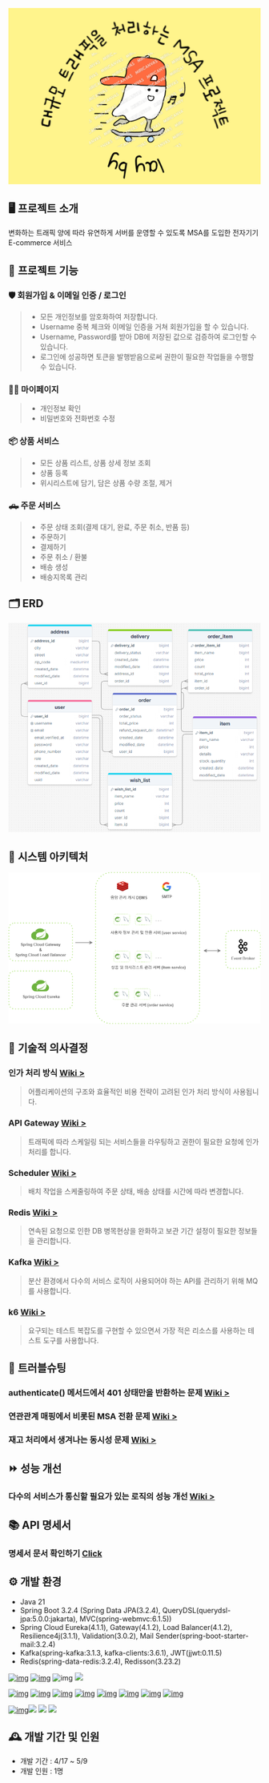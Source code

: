 ![main image](./docs/main_image.png)

## 🖥️ 프로젝트 소개 

변화하는 트래픽 양에 따라 유연하게 서버를 운영할 수 있도록 MSA를 도입한 전자기기 E-commerce 서비스

## 📌 프로젝트 기능

### 🛡 회원가입 & 이메일 인증 / 로그인

>- 모든 개인정보를 암호화하여 저장합니다.
>- Username 중복 체크와 이메일 인증을 거쳐 회원가입을 할 수 있습니다.
>- Username, Password를 받아 DB에 저장된 값으로 검증하여 로그인할 수 있습니다.
>- 로그인에 성공하면 토큰을 발행받음으로써 권한이 필요한 작업들을 수행할 수 있습니다.

### 👨‍💻 마이페이지

> - 개인정보 확인
> - 비밀번호와 전화번호 수정

### 📦 상품 서비스

> - 모든 상품 리스트, 상품 상세 정보 조회
> - 상품 등록
> - 위시리스트에 담기, 담은 상품 수량 조절, 제거

### 🛻 주문 서비스

> - 주문 상태 조회(결제 대기, 완료, 주문 취소, 반품 등)
> - 주문하기
> - 결제하기
> - 주문 취소 / 환불
> - 배송 생성
> - 배송지목록 관리

## 🗂 ERD

<img src="https://github.com/jewoodev/lay-by/blob/docs/docs/erd.png?raw=true" alt="erd" style="zoom:80%;" />

## 🚧 시스템 아키텍처

<img src="./docs/layby-architecture.png" alt="layby-architecture" style="zoom:80%;" />

## 🤔 기술적 의사결정

### 인가 처리 방식 [Wiki >](https://github.com/jewoodev/lay-by/wiki/%5B%EA%B8%B0%EC%88%A0%EC%A0%81-%EC%9D%98%EC%82%AC%EA%B2%B0%EC%A0%95%5D-%EC%9D%B8%EC%A6%9D,-%EC%9D%B8%EA%B0%80-%EC%B2%98%EB%A6%AC-%EB%B0%A9%EC%8B%9D)

> 어플리케이션의 구조와 효율적인 비용 전략이 고려된 인가 처리 방식이 사용됩니다.

### API Gateway [Wiki >](https://github.com/jewoodev/lay-by/wiki/%5B%EA%B8%B0%EC%88%A0%EC%A0%81-%EC%9D%98%EC%82%AC%EA%B2%B0%EC%A0%95%5D-API-Gateway)

> 트래픽에 따라 스케일링 되는 서비스들을 라우팅하고 권한이 필요한 요청에 인가처리를 합니다. 

### Scheduler [Wiki >](https://github.com/jewoodev/lay-by/wiki/%5B%EA%B8%B0%EC%88%A0%EC%A0%81-%EC%9D%98%EC%82%AC%EA%B2%B0%EC%A0%95%5D-Scheduler)

> 배치 작업을 스케줄링하여 주문 상태, 배송 상태를 시간에 따라 변경합니다.

### Redis [Wiki >](https://github.com/jewoodev/lay-by/wiki/%5B%EA%B8%B0%EC%88%A0%EC%A0%81-%EC%9D%98%EC%82%AC%EA%B2%B0%EC%A0%95%5D-Redis)

> 연속된 요청으로 인한 DB 병목현상을 완화하고 보관 기간 설정이 필요한 정보들을 관리합니다. 

### Kafka [Wiki >](https://github.com/jewoodev/lay-by/wiki/%5B%EA%B8%B0%EC%88%A0%EC%A0%81-%EC%9D%98%EC%82%AC%EA%B2%B0%EC%A0%95%5D-Kafka)

> 분산 환경에서 다수의 서비스 로직이 사용되어야 하는 API를 관리하기 위해 MQ를 사용합니다.

### k6 [Wiki >](https://github.com/jewoodev/lay-by/wiki/%5B%EA%B8%B0%EC%88%A0%EC%A0%81-%EC%9D%98%EC%82%AC%EA%B2%B0%EC%A0%95%5D-k6)

> 요구되는 테스트 복잡도를 구현할 수 있으면서 가장 적은 리소스를 사용하는 테스트 도구를 사용합니다.

## 🚨 트러블슈팅

### authenticate() 메서드에서 401 상태만을 반환하는 문제 [Wiki >](https://github.com/jewoodev/lay-by/wiki/%5BTroubleshooting%5D-JWT-%EB%A1%9C%EC%A7%81-%EB%AC%B8%EC%A0%9C)

### 연관관계 매핑에서 비롯된 MSA 전환 문제 [Wiki >](https://github.com/jewoodev/lay-by/wiki/%5BTroubleshooting%5D-%EC%97%B0%EA%B4%80%EA%B4%80%EA%B3%84-%EB%A7%A4%ED%95%91%EC%97%90%EC%84%9C-%EB%B9%84%EB%A1%AF%EB%90%9C-MSA-%EC%A0%84%ED%99%98-%EB%AC%B8%EC%A0%9C)

### 재고 처리에서 생겨나는 동시성 문제 [Wiki >](https://github.com/jewoodev/lay-by/wiki/%5BTroubleshooting%5D-%EB%8F%99%EC%8B%9C%EC%84%B1-%EB%AC%B8%EC%A0%9C-%ED%95%B4%EA%B2%B0)

## ⏩ 성능 개선

### 다수의 서비스가 통신할 필요가 있는 로직의 성능 개선 [Wiki >](https://github.com/jewoodev/lay-by/wiki/%5B%EC%84%B1%EB%8A%A5-%EA%B0%9C%EC%84%A0%5D-%EB%8B%A4%EC%88%98%EC%9D%98-%EC%84%9C%EB%B9%84%EC%8A%A4%EA%B0%80-%ED%86%B5%EC%8B%A0%ED%95%A0-%ED%95%84%EC%9A%94%EA%B0%80-%EC%9E%88%EB%8A%94-%EB%A1%9C%EC%A7%81%EC%9D%98-%EC%84%B1%EB%8A%A5-%EA%B0%9C%EC%84%A0)

## 📚 API 명세서

### 명세서 문서 확인하기 [Click](https://abiding-maple-302.notion.site/API-8f47025d489f4672bbed25ab7021f49f?pvs=4)

## ⚙️ 개발 환경

- Java 21
- Spring Boot 3.2.4 (Spring Data JPA(3.2.4), QueryDSL(querydsl-jpa:5.0.0:jakarta), MVC(spring-webmvc:6.1.5))
- Spring Cloud Eureka(4.1.1), Gateway(4.1.2), Load Balancer(4.1.2), Resilience4j(3.1.1), Validation(3.0.2), Mail Sender(spring-boot-starter-mail:3.2.4)
- Kafka(spring-kafka:3.1.3, kafka-clients:3.6.1), JWT(jjwt:0.11.5)
- Redis(spring-data-redis:3.2.4), Redisson(3.23.2)

[![img](https://camo.githubusercontent.com/3803468498d4b21719aced19028e21a6da499a5612de47661042d22997d8e8af/68747470733a2f2f696d672e736869656c64732e696f2f62616467652f6a6176612d3030373339363f7374796c653d666f722d7468652d6261646765266c6f676f3d6a617661266c6f676f436f6c6f723d7768697465)](https://camo.githubusercontent.com/3803468498d4b21719aced19028e21a6da499a5612de47661042d22997d8e8af/68747470733a2f2f696d672e736869656c64732e696f2f62616467652f6a6176612d3030373339363f7374796c653d666f722d7468652d6261646765266c6f676f3d6a617661266c6f676f436f6c6f723d7768697465) [![img](https://camo.githubusercontent.com/d208dca36239d678e4f1539bc935cd1663a95ff87dabcfa24b8654dfd5d57900/68747470733a2f2f696d672e736869656c64732e696f2f62616467652f537072696e67426f6f742d3644423333463f7374796c653d666f722d7468652d6261646765266c6f676f3d737072696e67626f6f74266c6f676f436f6c6f723d7768697465)](https://camo.githubusercontent.com/d208dca36239d678e4f1539bc935cd1663a95ff87dabcfa24b8654dfd5d57900/68747470733a2f2f696d672e736869656c64732e696f2f62616467652f537072696e67426f6f742d3644423333463f7374796c653d666f722d7468652d6261646765266c6f676f3d737072696e67626f6f74266c6f676f436f6c6f723d7768697465) ![img](https://camo.githubusercontent.com/9367bef94430f73c20827a1c9dc20694bde67ea12f172cfcc5696bd2a097d8b8/68747470733a2f2f696d672e736869656c64732e696f2f62616467652f4a534f4e576562546f6b656e2d3030303030303f7374796c653d666f722d7468652d6261646765266c6f676f3d4a534f4e576562546f6b656e73266c6f676f436f6c6f723d7768697465) <img src="https://img.shields.io/badge/apachekafka-231F20?style=for-the-badge&logo=apachekafka&logoColor=white"/>

[![img](https://camo.githubusercontent.com/46cb7c4fea294e4191a9493a02ceee24f5781339c94116a601818a160ebf5a74/68747470733a2f2f696d672e736869656c64732e696f2f62616467652f4d7953514c2d3434373941313f7374796c653d666f722d7468652d6261646765266c6f676f3d4d7953514c266c6f676f436f6c6f723d7768697465)](https://camo.githubusercontent.com/46cb7c4fea294e4191a9493a02ceee24f5781339c94116a601818a160ebf5a74/68747470733a2f2f696d672e736869656c64732e696f2f62616467652f4d7953514c2d3434373941313f7374796c653d666f722d7468652d6261646765266c6f676f3d4d7953514c266c6f676f436f6c6f723d7768697465) [![img](https://camo.githubusercontent.com/bc09501750678542b1eff928bf5294d8f00f21f8d415f78ccc816c8407eef10b/68747470733a2f2f696d672e736869656c64732e696f2f62616467652f52656469732d4443333832443f7374796c653d666f722d7468652d6261646765266c6f676f3d5265646973266c6f676f436f6c6f723d7768697465)](https://camo.githubusercontent.com/bc09501750678542b1eff928bf5294d8f00f21f8d415f78ccc816c8407eef10b/68747470733a2f2f696d672e736869656c64732e696f2f62616467652f52656469732d4443333832443f7374796c653d666f722d7468652d6261646765266c6f676f3d5265646973266c6f676f436f6c6f723d7768697465) [![img](https://camo.githubusercontent.com/7e170bd97a366760bff04c3cd8bf2df5de8706591af96c48c9c658887a993024/68747470733a2f2f696d672e736869656c64732e696f2f62616467652f477261646c652d3032333033413f7374796c653d666f722d7468652d6261646765266c6f676f3d477261646c65266c6f676f436f6c6f723d7768697465)](https://camo.githubusercontent.com/7e170bd97a366760bff04c3cd8bf2df5de8706591af96c48c9c658887a993024/68747470733a2f2f696d672e736869656c64732e696f2f62616467652f477261646c652d3032333033413f7374796c653d666f722d7468652d6261646765266c6f676f3d477261646c65266c6f676f436f6c6f723d7768697465) [![img](https://camo.githubusercontent.com/00058b67be0ebb695132b72d55e5b5c92d081e78ea2eff8c80eaf940e0bcd673/68747470733a2f2f696d672e736869656c64732e696f2f62616467652f4c494e55582d4643433632343f7374796c653d666f722d7468652d6261646765266c6f676f3d6c696e7578266c6f676f436f6c6f723d626c61636b)](https://camo.githubusercontent.com/00058b67be0ebb695132b72d55e5b5c92d081e78ea2eff8c80eaf940e0bcd673/68747470733a2f2f696d672e736869656c64732e696f2f62616467652f4c494e55582d4643433632343f7374796c653d666f722d7468652d6261646765266c6f676f3d6c696e7578266c6f676f436f6c6f723d626c61636b) [![img](https://camo.githubusercontent.com/6f63dc0aefec53cae6373b9ac36fc58b6b0577a1edbbc9fb7091c17631cdf7bd/68747470733a2f2f696d672e736869656c64732e696f2f62616467652f5562756e74752d4539353432303f7374796c653d666f722d7468652d6261646765266c6f676f3d5562756e7475266c6f676f436f6c6f723d7768697465)](https://camo.githubusercontent.com/6f63dc0aefec53cae6373b9ac36fc58b6b0577a1edbbc9fb7091c17631cdf7bd/68747470733a2f2f696d672e736869656c64732e696f2f62616467652f5562756e74752d4539353432303f7374796c653d666f722d7468652d6261646765266c6f676f3d5562756e7475266c6f676f436f6c6f723d7768697465) [![img](https://camo.githubusercontent.com/cab240f85acd73c8eca7b1f3b8bb06ef0c4357e99f29b0c71f7d6e621909b32c/68747470733a2f2f696d672e736869656c64732e696f2f62616467652f446f636b65722d3234393645443f7374796c653d666f722d7468652d6261646765266c6f676f3d646f636b6572266c6f676f436f6c6f723d7768697465)](https://camo.githubusercontent.com/cab240f85acd73c8eca7b1f3b8bb06ef0c4357e99f29b0c71f7d6e621909b32c/68747470733a2f2f696d672e736869656c64732e696f2f62616467652f446f636b65722d3234393645443f7374796c653d666f722d7468652d6261646765266c6f676f3d646f636b6572266c6f676f436f6c6f723d7768697465) [![img](https://camo.githubusercontent.com/ccbdc29329afff39a4b077da431827477c1c0b3b8546e2ec570e8acd88bcc0fb/68747470733a2f2f696d672e736869656c64732e696f2f62616467652f6769742d4630353033323f7374796c653d666f722d7468652d6261646765266c6f676f3d676974266c6f676f436f6c6f723d7768697465)](https://camo.githubusercontent.com/ccbdc29329afff39a4b077da431827477c1c0b3b8546e2ec570e8acd88bcc0fb/68747470733a2f2f696d672e736869656c64732e696f2f62616467652f6769742d4630353033323f7374796c653d666f722d7468652d6261646765266c6f676f3d676974266c6f676f436f6c6f723d7768697465) [![img](https://camo.githubusercontent.com/837b039bfeae926bbadf45553bf4522b279c9ccf60eba3fffa014cc84f37112e/68747470733a2f2f696d672e736869656c64732e696f2f62616467652f6769746875622d3138313731373f7374796c653d666f722d7468652d6261646765266c6f676f3d676974687562266c6f676f436f6c6f723d7768697465)](https://camo.githubusercontent.com/837b039bfeae926bbadf45553bf4522b279c9ccf60eba3fffa014cc84f37112e/68747470733a2f2f696d672e736869656c64732e696f2f62616467652f6769746875622d3138313731373f7374796c653d666f722d7468652d6261646765266c6f676f3d676974687562266c6f676f436f6c6f723d7768697465)

[![img](https://camo.githubusercontent.com/e0aa4b3bb9af7d3610dd65656751f3940ef645e1e3e5ff727abecec2accfb31b/68747470733a2f2f696d672e736869656c64732e696f2f62616467652f506f73746d616e2d4646364333373f7374796c653d666f722d7468652d6261646765266c6f676f3d506f73746d616e266c6f676f436f6c6f723d7768697465)](https://camo.githubusercontent.com/e0aa4b3bb9af7d3610dd65656751f3940ef645e1e3e5ff727abecec2accfb31b/68747470733a2f2f696d672e736869656c64732e696f2f62616467652f506f73746d616e2d4646364333373f7374796c653d666f722d7468652d6261646765266c6f676f3d506f73746d616e266c6f676f436f6c6f723d7768697465)<img src="https://img.shields.io/badge/k6-7D64FF?style=for-the-badge&logo=k6&logoColor=black"/> <img src="https://img.shields.io/badge/grafana-F46800?style=for-the-badge&logo=grafana&logoColor=black"/> <img src="https://img.shields.io/badge/influxdb-22ADF6?style=for-the-badge&logo=influxdb&logoColor=black"/>

## 🕰️ 개발 기간 및 인원 

- 개발 기간 : 4/17 ~ 5/9
- 개발 인원 : 1명
